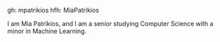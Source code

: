 gh: mpatrikios
hfh: MiaPatrikios

I am Mia Patrikios, and I am a senior studying Computer Science with a minor in Machine Learning. 
